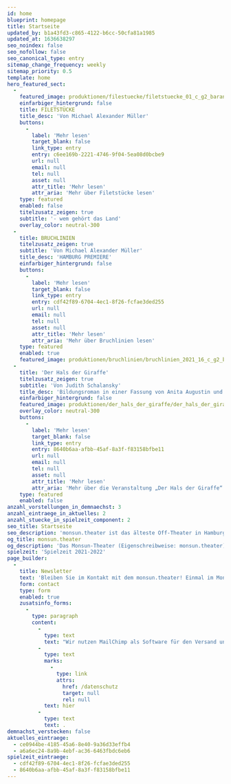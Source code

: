```yaml
---
id: home
blueprint: homepage
title: Startseite
updated_by: b1a43fd3-c865-4122-b6cc-50cfa81a1985
updated_at: 1636638297
seo_noindex: false
seo_nofollow: false
seo_canonical_type: entry
sitemap_change_frequency: weekly
sitemap_priority: 0.5
template: home
hero_featured_sect:
  -
    featured_image: produktionen/filestuecke/filetstuecke_01_c_g2_baraniak_web.jpg
    einfarbiger_hintergrund: false
    title: FILETSTÜCKE
    title_desc: 'Von Michael Alexander Müller'
    buttons:
      -
        label: 'Mehr lesen'
        target_blank: false
        link_type: entry
        entry: c6ee169b-2221-4746-9f04-5ea08d0bcbe9
        url: null
        email: null
        tel: null
        asset: null
        attr_title: 'Mehr lesen'
        attr_aria: 'Mehr über Filetstücke lesen'
    type: featured
    enabled: false
    titelzusatz_zeigen: true
    subtitle: '- wem gehört das Land'
    overlay_color: neutral-300
  -
    title: BRUCHLINIEN
    titelzusatz_zeigen: true
    subtitle: 'Von Michael Alexander Müller'
    title_desc: 'HAMBURG PREMIERE'
    einfarbiger_hintergrund: false
    buttons:
      -
        label: 'Mehr lesen'
        target_blank: false
        link_type: entry
        entry: cdf42f89-6704-4ec1-8f26-fcfae3ded255
        url: null
        email: null
        tel: null
        asset: null
        attr_title: 'Mehr lesen'
        attr_aria: 'Mehr über Bruchlinien lesen'
    type: featured
    enabled: true
    featured_image: produktionen/bruchlinien/bruchlinien_2021_16_c_g2_baraniak.jpg
  -
    title: 'Der Hals der Giraffe'
    titelzusatz_zeigen: true
    subtitle: 'Von Judith Schalansky'
    title_desc: 'Bildungsroman in einer Fassung von Anita Augustin und Florian Fiedler'
    einfarbiger_hintergrund: false
    featured_image: produktionen/der_hals_der_giraffe/der_hals_der_giraffe_c_sabine_flunker_02.JPG
    overlay_color: neutral-300
    buttons:
      -
        label: 'Mehr lesen'
        target_blank: false
        link_type: entry
        entry: 8640b6aa-afbb-45af-8a3f-f83158bfbe11
        url: null
        email: null
        tel: null
        asset: null
        attr_title: 'Mehr lesen'
        attr_aria: 'Mehr über die Veranstaltung „Der Hals der Giraffe“ lesen'
    type: featured
    enabled: false
anzahl_vorstellungen_in_demnaechst: 3
anzahl_eintraege_in_aktuelles: 2
anzahl_stuecke_in_spielzeit_component: 2
seo_title: Startseite
seo_description: 'monsun.theater ist das älteste Off-Theater in Hamburg und besteht seit 1980. Es befindet sich im Stadtteil Ottensen.'
og_title: monsun.theater
og_description: 'Das Monsun-Theater (Eigenschreibweise: monsun.theater) ist das älteste Off-Theater in Hamburg und besteht seit 1980. Es befindet sich im Stadtteil Ottensen.'
spielzeit: 'Spielzeit 2021-2022'
page_builder:
  -
    title: Newsletter
    text: 'Bleiben Sie im Kontakt mit dem monsun.theater! Einmal im Monat aktuelle Informationen zu unseren Veranstaltungen: Premieren, Festivals, Extra-Events und ein Blick hinter die Kulissen.'
    form: contact
    type: form
    enabled: true
    zusatsinfo_forms:
      -
        type: paragraph
        content:
          -
            type: text
            text: "Wir nutzen MailChimp als Software für den Versand unseres Newsletter. Nach Bestätigen des Buttons \"SENDEN\" erhalten Sie innerhalb weniger Minuten eine E-Mail mit einem Bestätigungslink, um Ihre Anmeldung abzuschließen. Sie willigen hiermit in die Verarbeitung Ihrer Daten zu diesem Zweck ein. Ihre Daten werden nur zu diesem Zweck verwendet und nicht an Dritte weitergegeben. Sie können den Newsletter jederzeit wieder durch einen Klick auf das entsprechende Feld am Ende des Newsletters abbestellen. Ihre E-Maildaten werden dann automatisch aus dem Verteiler ausgetragen. Hinweise zum Datenschutz finden Sie\_"
          -
            type: text
            marks:
              -
                type: link
                attrs:
                  href: /datenschutz
                  target: null
                  rel: null
            text: hier
          -
            type: text
            text: .
demnachst_verstecken: false
aktuelles_eintraege:
  - ce0944be-4185-45a6-8e40-9a36d33effb4
  - a6a6ec24-8a9b-4ebf-ac36-6463fbdc6eb6
spielzeit_eintraege:
  - cdf42f89-6704-4ec1-8f26-fcfae3ded255
  - 8640b6aa-afbb-45af-8a3f-f83158bfbe11
---
```

